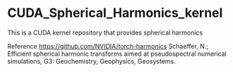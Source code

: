 # CUDA_Spherical_Harmonics_kernel
This is a CUDA kernel repository that provides spherical harmonics

Reference
    https://github.com/NVIDIA/torch-harmonics
    Schaeffer, N.; Efficient spherical harmonic transforms aimed at pseudospectral numerical simulations, G3: Geochemistry, Geophysics, Geosystems.

